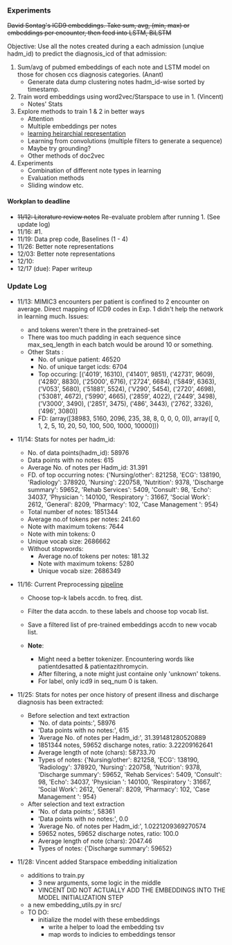 ### Experiments

~~David Sontag's ICD9 embeddings. Take sum, avg, (min, max) or embeddings per encounter, then feed into LSTM, BiLSTM~~

Objective: Use all the notes created during a each admission (unqiue hadm_id) to predict the diagnosis_icd of that admission:

1. Sum/avg of pubmed embeddings of each note and LSTM model on those for chosen ccs diagnosis categories. (Anant)
	- Generate data dump clustering notes hadm_id-wise sorted by timestamp.
2. Train word embeddings using word2vec/Starspace to use in 1. (Vincent)
	- Notes' Stats
3. Explore methods to train 1 & 2 in better ways
	- Attention
	- Multiple embeddings per notes
	- [learning heirarchial representation](https://arxiv.org/pdf/1705.08039.pdf)
	- Learning from convolutions (multiple filters to generate a sequence)
	- Maybe try grounding?
    - Other methods of doc2vec
4. Experiments
    - Combination of different note types in learning
    - Evaluation methods
    - Sliding window etc.


#### Workplan to deadline

- ~~11/12: Literature review notes~~ Re-evaluate problem after running 1. (See update log)
- 11/16: #1.
- 11/19: Data prep code, Baselines (1 - 4)
- 11/26: Better note representations
- 12/03: Better note representations
- 12/10:
- 12/17 (due): Paper writeup

### Update Log
- 11/13: MIMIC3 encounters per patient is confined to 2 encounter on average. Direct mapping of ICD9 codes in Exp. 1 didn't help the network in learning much.
Issues:
	* <pad> and <unk> tokens weren't there in the pretrained-set
	* There was too much padding in each sequence since max_seq_length in each batch would be around 10 or something.
	* Other Stats	:
		- No. of unique patient: 46520
		- No. of unique target icds: 6704
		- Top occuring:  [('4019', 16310), ('41401', 9851), ('42731', 9609), ('4280', 8830), ('25000', 6716), ('2724', 6684), ('5849', 6363), ('V053', 5680), ('51881', 5524), ('V290', 5454), ('2720', 4698), ('53081', 4672), ('5990', 4665), ('2859', 4022), ('2449', 3498), ('V3000', 3490), ('2851', 3475), ('486', 3443), ('2762', 3326), ('496', 3080)]
		- FD: (array([38983,  5160,  2096,   235,    38,     8,     0,     0,     0,     0]), array([    0,     1,     2,     5,    10,    20,    50,   100,   500,
        1000, 10000]))

- 11/14: Stats for notes per hadm_id:
	* No. of data points(hadm_id): 58976
	* Data points with no notes: 615
	* Average No. of notes per Hadm_id: 31.391
	* FD. of top occurring notes: {'Nursing/other': 821258, 'ECG': 138190, 'Radiology': 378920, 'Nursing': 220758, 'Nutrition': 9378, 'Discharge summary': 59652, 'Rehab Services': 5409, 'Consult': 98, 'Echo': 34037, 'Physician ': 140100, 'Respiratory ': 31667, 'Social Work': 2612, 'General': 8209, 'Pharmacy': 102, 'Case Management ': 954}
	* Total number of notes: 1851344
	* Average no.of tokens per notes: 241.60
	* Note with maximum tokens: 7644
	* Note with min tokens: 0
	* Unique vocab size: 2686662


	- Without stopwords:
		* Average no.of tokens per notes: 181.32
		* Note with maximum tokens: 5280
		* Unique vocab size: 2686349

- 11/16: Current Preprocessing [pipeline](src/preprocessing_pipelin.py)
	* Choose top-k labels accdn. to freq. dist.
	* Filter the data accdn. to these labels and choose top vocab list.
	* Save a filtered list of pre-trained embeddings accdn to new vocab list.

	* **Note**:
		* Might need a better tokenizer. Encountering words like patientdesatted & patientazithromycin.
		* After filtering, a note might just containe only 'unknown' tokens.
		* For label, only icd9 in seq_num 0 is taken.


- 11/25: Stats for notes per once history of present illness and discharge diagnosis has been extracted:
	* Before selection and text extraction
		* 'No. of data points:', 58976
		* 'Data points with no notes:', 615
		* 'Average No. of notes per Hadm_id:', 31.391481280520889
		* 1851344 notes, 59652 discharge notes, ratio: 3.22209162641
		* Average length of note (chars): 58733.70
		* Types of notes: {'Nursing/other': 821258, 'ECG': 138190, 'Radiology': 378920, 'Nursing': 220758, 'Nutrition': 9378, 'Discharge summary': 59652, 'Rehab Services': 5409, 'Consult': 98, 'Echo': 34037, 'Physician ': 140100, 'Respiratory ': 31667, 'Social Work': 2612, 'General': 8209, 'Pharmacy': 102, 'Case Management ': 954}
	* After selection and text extraction
		* 'No. of data points:', 58361
		* 'Data points with no notes:', 0.0
		* 'Average No. of notes per Hadm_id:', 1.0221209369270574
		* 59652 notes, 59652 discharge notes, ratio: 100.0
		* Average length of note (chars): 2047.46
		* Types of notes: {'Discharge summary': 59652}

- 11/28: Vincent added Starspace embedding initialization
	* additions to train.py
		* 3 new arguments, some logic in the middle
		* VINCENT DID NOT ACTUALLY ADD THE EMBEDDINGS INTO THE MODEL INITIALIZATION STEP
	* a new embedding_utils.py in src/
	* TO DO:
		* initialize the model with these embeddings
			* write a helper to load the embedding tsv
			* map words to indicies to embeddings tensor
